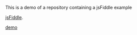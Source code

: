 This is a demo of a repository containing a jsFiddle example

[jsFiddle](http://jsfiddle.net/gh/get/angularJS/1.1.1/magneval/jsFiddleGithubDemo/tree/master/Demo/).

[demo](http://jsfiddle.net/m/ayc/)
